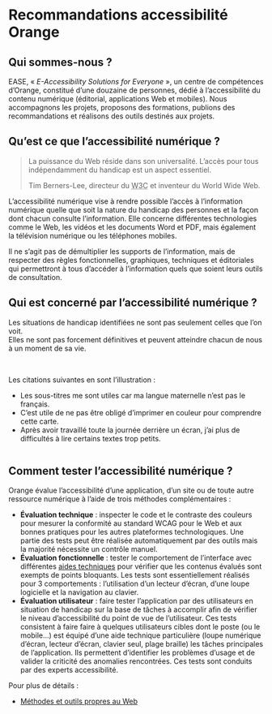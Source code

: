 # Recommandations accessibilité Orange

<script>$(document).ready(function () {
    setBreadcrumb([{"label":"Présentation"}]);
});</script>

## Qui sommes-nous&nbsp;?

<abbr>EASE</abbr>, «&nbsp;<i lang="en">E-Accessibility Solutions for Everyone</i>&nbsp;», un centre de compétences d’Orange, constitué d’une douzaine de personnes, dédié à l’accessibilité du contenu numérique (éditorial, applications Web et mobiles). Nous accompagnons les projets, proposons des formations, publions des recommandations et réalisons des outils destinés aux projets.

<h2 class="page-title">Qu’est ce que l’accessibilité numérique&nbsp;?</h2>

<blockquote>
    <p>La puissance du Web réside dans son universalité. L’accès pour tous indépendamment du handicap est un aspect essentiel.</p>
    <footer>
        Tim Berners-Lee, directeur du <abbr title="World Wide Web Consortium">W3C</abbr> et inventeur du World Wide Web.
    </footer>
</blockquote>

L’accessibilité numérique vise à rendre possible l’accès à l’information numérique quelle que soit la nature du handicap des personnes et la façon dont chacun consulte l’information. Elle concerne différentes technologies comme le Web, les vidéos et les documents Word et PDF, mais également la télévision numérique ou les téléphones mobiles.

Il ne s’agit pas de démultiplier les supports de l’information, mais de respecter des règles fonctionnelles, graphiques, techniques et éditoriales qui permettront à tous d’accéder à l’information quels que soient leurs outils de consultation.

## Qui est concerné par l’accessibilité numérique&nbsp;?

Les situations de handicap identifiées ne sont pas seulement celles que l’on voit.   
Elles ne sont pas forcement définitives et peuvent atteindre chacun de nous à un moment de sa vie.

&nbsp;
<div class="sr-only">
    Les citations suivantes en sont l’illustration&nbsp;:
    <ul>
        <li>Les sous-titres me sont utiles car ma langue maternelle n’est pas le français.</li>
        <li>C’est utile de ne pas être obligé d’imprimer en couleur pour comprendre cette carte.</li>
        <li>Après avoir travaillé toute la journée derrière un écran, j’ai plus de difficultés à lire certains textes trop petits.</li>
    </ul>
</div>  

<img src="./images/chat.png" alt="" class="img-fluid">

## Comment tester l’accessibilité numérique&nbsp;?

Orange évalue l’accessibilité d’une application, d’un site ou de toute autre ressource numérique à l’aide de trois méthodes complémentaires&nbsp;:
- **Évaluation technique**&nbsp;: inspecter le code et le contraste des couleurs pour mesurer la conformité au standard WCAG pour le Web et aux bonnes pratiques pour les autres plateformes technologiques.
Une partie des tests peut être réalisée automatiquement par des outils mais la majorité nécessite un contrôle manuel.
- **Évaluation fonctionnelle**&nbsp;: tester le comportement de l’interface avec différentes [aides techniques](/outils.html) pour vérifier que les contenus évalués sont exempts de points bloquants.
Les tests sont essentiellement réalisés pour 3 comportements : l’utilisation d’un lecteur d’écran, d’une loupe logicielle et la navigation au clavier.
- **Évaluation utilisateur**&nbsp;: faire tester l’application par des utilisateurs en situation de handicap sur la base de tâches à accomplir afin de vérifier le niveau d’accessibilité du point de vue de l’utilisateur.
Ces tests consistent à faire faire à quelques utilisateurs cibles dont le poste (ou le mobile…) est équipé d’une aide technique particulière (loupe numérique d’écran, lecteur d’écran, clavier seul, plage braille) les tâches principales de l’application. Ils permettent d’identifier les problèmes d’usage et de valider la criticité des anomalies rencontrées. Ces tests sont conduits par des experts accessibilité.

Pour plus de détails&nbsp;:
- [Méthodes et outils propres au Web](/web/methodes-outils.html)

<!--  This file is part of a11y-guidelines | Our vision of mobile & web accessibility guidelines and best practices, with valid/invalid examples.
 Copyright (C) 2016  Orange SA
 See the Creative Commons Legal Code Attribution-ShareAlike 3.0 Unported License for more details (LICENSE file). -->